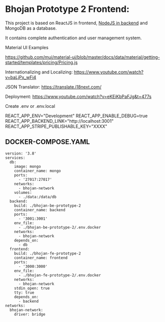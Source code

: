 # Bhojan Prototype 2 Frontend: 

This project is based on ReactJS in frontend, [NodeJS in backend](https://github.com/bug-tracker-software/bts-be-prototype-2) and MongoDB as a database.

It contains complete authentication and user management system.


Material UI Examples

https://github.com/mui/material-ui/blob/master/docs/data/material/getting-started/templates/pricing/Pricing.js

Internationalizing and Localizing:
https://www.youtube.com/watch?v=baLjPx_wFi4

JSON Translator:
https://translate.i18next.com/

Deployment:
https://www.youtube.com/watch?v=eKEiKbPaFJg&t=477s


Create .env or .env.local

REACT_APP_ENV="Development"
REACT_APP_ENABLE_DEBUG=true
REACT_APP_BACKEND_LINK="http://localhost:3001"
REACT_APP_STRIPE_PUBLISHABLE_KEY="XXXX"

## DOCKER-COMPOSE.YAML

```
version: '3.8'
services: 
  db:
    image: mongo
    container_name: mongo
    ports:
      - '27017:27017'
    networks:
      - bhojan-network
    volumes:
      - ./data:/data/db
  backend:
    build: ./bhojan-be-prototype-2
    container_name: backend
    ports:
      - '3001:3001'
    env_file:
      - ./bhojan-be-prototype-2/.env.docker
    networks:
      - bhojan-network
    depends_on:
      - db
  frontend:
    build: ./bhojan-fe-prototype-2
    container_name: frontend
    ports:
      - '3000:3000'
    env_file:
      - ./bhojan-fe-prototype-2/.env.docker
    networks:
      - bhojan-network
    stdin_open: true
    tty: true
    depends_on:
      - backend
networks:
  bhojan-network:
    driver: bridge
```